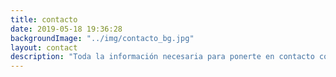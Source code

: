```yaml
---
title: contacto
date: 2019-05-18 19:36:28
backgroundImage: "../img/contacto_bg.jpg"
layout: contact
description: "Toda la información necesaria para ponerte en contacto con EsMikeGarcia."
---
```

